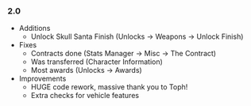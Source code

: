 ### 2.0
- Additions
    - Unlock Skull Santa Finish (Unlocks -> Weapons -> Unlock Finish)
- Fixes
    - Contracts done (Stats Manager -> Misc -> The Contract)
    - Was transferred (Character Information)
    - Most awards (Unlocks -> Awards)
- Improvements
    - HUGE code rework, massive thank you to Toph!
    - Extra checks for vehicle features